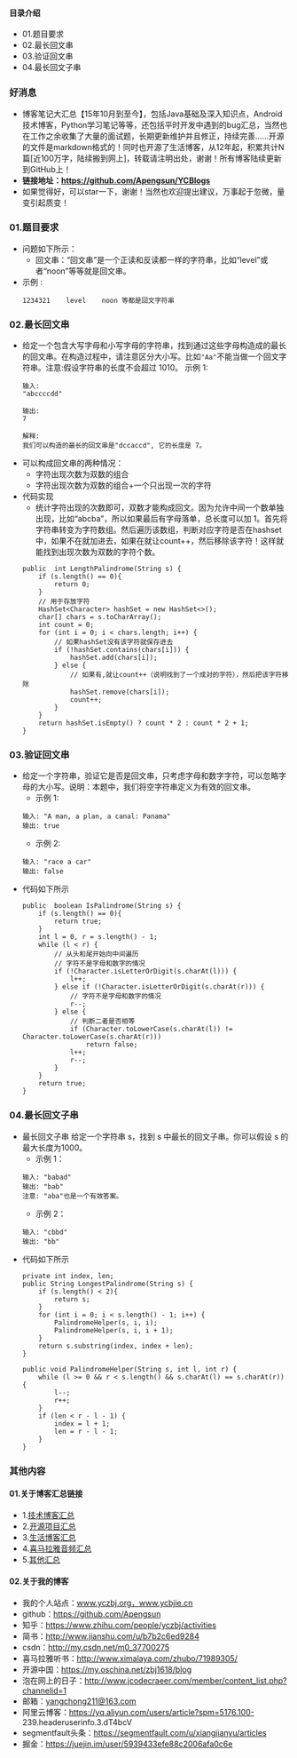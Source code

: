 #### 目录介绍
- 01.题目要求
- 02.最长回文串
- 03.验证回文串
- 04.最长回文子串



### 好消息
- 博客笔记大汇总【15年10月到至今】，包括Java基础及深入知识点，Android技术博客，Python学习笔记等等，还包括平时开发中遇到的bug汇总，当然也在工作之余收集了大量的面试题，长期更新维护并且修正，持续完善……开源的文件是markdown格式的！同时也开源了生活博客，从12年起，积累共计N篇[近100万字，陆续搬到网上]，转载请注明出处，谢谢！所有博客陆续更新到GitHub上！
- **链接地址：https://github.com/Apengsun/YCBlogs**
- 如果觉得好，可以star一下，谢谢！当然也欢迎提出建议，万事起于忽微，量变引起质变！






### 01.题目要求
- 问题如下所示：
    - 回文串：“回文串”是一个正读和反读都一样的字符串，比如“level”或者“noon”等等就是回文串。
- 示例 :
    ```
    1234321    level    noon 等都是回文字符串
    ```


### 02.最长回文串
- 给定一个包含大写字母和小写字母的字符串，找到通过这些字母构造成的最长的回文串。在构造过程中，请注意区分大小写。比如`"Aa"`不能当做一个回文字符串。注意:假设字符串的长度不会超过 1010。
示例 1:
    ```
    输入:
    "abccccdd"
    
    输出:
    7
    
    解释:
    我们可以构造的最长的回文串是"dccaccd", 它的长度是 7。
    ```
- 可以构成回文串的两种情况：
    - 字符出现次数为双数的组合
    - 字符出现次数为双数的组合+一个只出现一次的字符
- 代码实现
    - 统计字符出现的次数即可，双数才能构成回文。因为允许中间一个数单独出现，比如“abcba”，所以如果最后有字母落单，总长度可以加 1。首先将字符串转变为字符数组。然后遍历该数组，判断对应字符是否在hashset中，如果不在就加进去，如果在就让count++，然后移除该字符！这样就能找到出现次数为双数的字符个数。
    ```
    public  int LengthPalindrome(String s) {
        if (s.length() == 0){
            return 0;
        }
        // 用于存放字符
        HashSet<Character> hashSet = new HashSet<>();
        char[] chars = s.toCharArray();
        int count = 0;
        for (int i = 0; i < chars.length; i++) {
            // 如果hashSet没有该字符就保存进去
            if (!hashSet.contains(chars[i])) {
                hashSet.add(chars[i]);
            } else {
                // 如果有,就让count++（说明找到了一个成对的字符），然后把该字符移除
                hashSet.remove(chars[i]);
                count++;
            }
        }
        return hashSet.isEmpty() ? count * 2 : count * 2 + 1;
    }
    ```


### 03.验证回文串
- 给定一个字符串，验证它是否是回文串，只考虑字母和数字字符，可以忽略字母的大小写。说明：本题中，我们将空字符串定义为有效的回文串。
    - 示例 1:
    ```
    输入: "A man, a plan, a canal: Panama"
    输出: true
    ```
    - 示例 2:
    ```
    输入: "race a car"
    输出: false
    ```
- 代码如下所示
    ```
    public  boolean IsPalindrome(String s) {
        if (s.length() == 0){
            return true;
        }
        int l = 0, r = s.length() - 1;
        while (l < r) {
            // 从头和尾开始向中间遍历
            // 字符不是字母和数字的情况
            if (!Character.isLetterOrDigit(s.charAt(l))) {
                l++;
            } else if (!Character.isLetterOrDigit(s.charAt(r))) {
                // 字符不是字母和数字的情况
                r--;
            } else {
                // 判断二者是否相等
                if (Character.toLowerCase(s.charAt(l)) != Character.toLowerCase(s.charAt(r)))
                    return false;
                l++;
                r--;
            }
        }
        return true;
    }
    ```


### 04.最长回文子串
- 最长回文子串 给定一个字符串 s，找到 s 中最长的回文子串。你可以假设 s 的最大长度为1000。
    - 示例 1：
    ```
    输入: "babad"
    输出: "bab"
    注意: "aba"也是一个有效答案。
    ```
    - 示例 2：
    ```
    输入: "cbbd"
    输出: "bb"
    ```
- 代码如下所示
    ```
    private int index, len;
    public String LongestPalindrome(String s) {
        if (s.length() < 2){
            return s;
        }
        for (int i = 0; i < s.length() - 1; i++) {
            PalindromeHelper(s, i, i);
            PalindromeHelper(s, i, i + 1);
        }
        return s.substring(index, index + len);
    }
    
    public void PalindromeHelper(String s, int l, int r) {
        while (l >= 0 && r < s.length() && s.charAt(l) == s.charAt(r)) {
            l--;
            r++;
        }
        if (len < r - l - 1) {
            index = l + 1;
            len = r - l - 1;
        }
    }
    ```



### 其他内容
#### 01.关于博客汇总链接
- 1.[技术博客汇总](https://www.jianshu.com/p/614cb839182c)
- 2.[开源项目汇总](https://blog.csdn.net/m0_37700275/article/details/80863574)
- 3.[生活博客汇总](https://blog.csdn.net/m0_37700275/article/details/79832978)
- 4.[喜马拉雅音频汇总](https://www.jianshu.com/p/f665de16d1eb)
- 5.[其他汇总](https://www.jianshu.com/p/53017c3fc75d)



#### 02.关于我的博客
- 我的个人站点：www.yczbj.org，www.ycbjie.cn
- github：https://github.com/Apengsun
- 知乎：https://www.zhihu.com/people/yczbj/activities
- 简书：http://www.jianshu.com/u/b7b2c6ed9284
- csdn：http://my.csdn.net/m0_37700275
- 喜马拉雅听书：http://www.ximalaya.com/zhubo/71989305/
- 开源中国：https://my.oschina.net/zbj1618/blog
- 泡在网上的日子：http://www.jcodecraeer.com/member/content_list.php?channelid=1
- 邮箱：yangchong211@163.com
- 阿里云博客：https://yq.aliyun.com/users/article?spm=5176.100- 239.headeruserinfo.3.dT4bcV
- segmentfault头条：https://segmentfault.com/u/xiangjianyu/articles
- 掘金：https://juejin.im/user/5939433efe88c2006afa0c6e









































